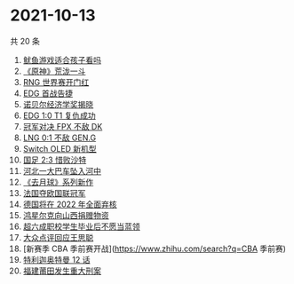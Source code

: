 # 2021-10-13

共 20 条

<!-- BEGIN ZHIHUSEARCH -->
<!-- 最后更新时间 Wed Oct 13 2021 09:58:02 GMT+0800 (China Standard Time) -->
1. [鱿鱼游戏适合孩子看吗](https://www.zhihu.com/search?q=鱿鱼游戏)
1. [《原神》荒泷一斗](https://www.zhihu.com/search?q=原神)
1. [RNG 世界赛开门红](https://www.zhihu.com/search?q=RNG)
1. [EDG 首战告捷](https://www.zhihu.com/search?q=EDG)
1. [诺贝尔经济学奖揭晓](https://www.zhihu.com/search?q=诺贝尔经济学奖)
1. [EDG 1:0 T1 复仇成功](https://www.zhihu.com/search?q=EDG)
1. [冠军对决 FPX 不敌 DK](https://www.zhihu.com/search?q=FPX)
1. [LNG 0:1 不敌 GEN.G](https://www.zhihu.com/search?q=LNG)
1. [Switch OLED 新机型](https://www.zhihu.com/search?q=switch)
1. [国足 2:3 惜败沙特](https://www.zhihu.com/search?q=中国男足)
1. [河北一大巴车坠入河中](https://www.zhihu.com/search?q=大巴车坠河)
1. [《去月球》系列新作](https://www.zhihu.com/search?q=影子工厂)
1. [法国夺欧国联冠军](https://www.zhihu.com/search?q=欧国联)
1. [德国将在 2022 年全面弃核](https://www.zhihu.com/search?q=德国弃核)
1. [鸿星尔克向山西捐赠物资](https://www.zhihu.com/search?q=鸿星尔克)
1. [超六成职校学生毕业后不愿当蓝领](https://www.zhihu.com/search?q=职校毕业生)
1. [大众点评回应王思聪](https://www.zhihu.com/search?q=大众点评)
1. [新赛季 CBA 季前赛开战](https://www.zhihu.com/search?q=CBA 季前赛)
1. [特利迦奥特曼 12 话 ](https://www.zhihu.com/search?q=特利迦奥特曼)
1. [福建莆田发生重大刑案](https://www.zhihu.com/search?q=福建刑案)
<!-- END ZHIHUSEARCH -->
